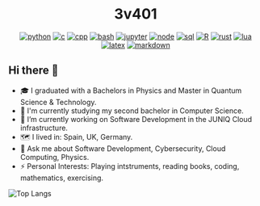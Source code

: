 <div align="center">
  <h1 align="center">3v401</h1>

[![python][python-shield]][python-url]
[![c][c-shield]][c-url]
[![cpp][cpp-shield]][cpp-url]
[![bash][bash-shield]][bash-url]
[![jupyter][jupyter-shield]][jupyter-url]
[![node][node-shield]][node-url]
[![sql][sql-shield]][sql-url]
[![R][R-shield]][R-url]
[![rust][rust-shield]][rust-url]
[![lua][lua-shield]][lua-url]
[![latex][latex-shield]][latex-url]
[![markdown][md-shield]][md-url]

</div>

## Hi there 👋

- 🎓 I graduated with a Bachelors in Physics and Master in Quantum Science & Technology.
- 🌱 I'm currently studying my second bachelor in Computer Science.
- 🔭 I’m currently working on Software Development in the JUNIQ Cloud infrastructure.
- 🗺️ I lived in: Spain, UK, Germany.
- 💬 Ask me about Software Development, Cybersecurity, Cloud Computing, Physics.
- ⚡ Personal Interests: Playing intstruments, reading books, coding, mathematics, exercising.


![Top Langs](https://github-readme-stats.vercel.app/api/top-langs/?username=3v401&layout=pie&hide=jupyter%20notebook,cuda,c%2B%2B)



<!-- OS -->
[linux-shield]: https://img.shields.io/badge/Linux-FCC624?style=flat-square&logo=linux&logoColor=black
[linux-url]: https://www.linux.org/
[debian-shield]: https://img.shields.io/badge/Debian-A81D33?style=flat-square&logo=debian&logoColor=white
[debian-url]: https://www.debian.org/
[android-shield]: https://img.shields.io/badge/Android-3DDC84?style=flat-square&logo=android&logoColor=white
[android-url]: https://www.android.com/
[windows-shield]: https://img.shields.io/badge/Windows-0078D6?style=flat-square&logo=windows&logoColor=white
[windows-url]: https://www.youtube.com/watch?v=zjedLeVGcfE&t=11s
<!-- programming languages -->
[java-shield]: https://img.shields.io/badge/Java-ED8B00?style=flat-square&logo=java&logoColor=white
[java-url]: https://www.java.com
[c-shield]: https://img.shields.io/badge/C-00599C?style=flat-square&logo=c&logoColor=white
[c-url]: http://www.open-std.org/jtc1/sc22/wg14/
[cpp-shield]: https://img.shields.io/badge/c++-%2300599C.svg?style=flat-square&logo=c%2B%2B&logoColor=white
[cpp-url]: http://www.open-std.org/jtc1/sc22/wg14/
[bash-shield]: https://img.shields.io/badge/Bash_Script-353535?style=flat-square&logo=gnu-bash&logoColor=white
[bash-url]: https://www.gnu.org/software/bash/
[javascript-shield]: https://img.shields.io/badge/JavaScript-FFDD00?style=flat-square&logo=javascript&logoColor=black
[javascript-url]: https://www.javascript.com/
[python-shield]: https://img.shields.io/badge/Python-3670A0?style=flat-square&logo=python&logoColor=ffdd54
[python-url]: https://www.python.org/
[go-shield]: https://img.shields.io/badge/Go-00ADD8.svg?style=flat-square&logo=go&logoColor=white
[go-url]: https://go.dev/
[rust-shield]: https://img.shields.io/badge/rust-%23000000.svg?style=flat-square&logo=rust&logoColor=white
[rust-url]: https://www.rust-lang.org/
[R-shield]: https://img.shields.io/badge/r-%23276DC3.svg?style=flat-square&logo=r&logoColor=white
[R-url]: https://www.r-project.org/
[lua-shield]: https://img.shields.io/badge/lua-%232C2D72.svg?style=flat-square&logo=lua&logoColor=white
[lua-url]: https://www.lua.org/
<!-- markdown languages -->
[html-shield]: https://img.shields.io/badge/HTML5-E34F26?style=flat-square&logo=html5&logoColor=white
[html-url]: https://www.html.it/
[latex-shield]: https://img.shields.io/badge/LaTeX-47A141?style=flat-square&logo=LaTeX&logoColor=white
[latex-url]: https://www.latex-project.org/
[css-shield]: https://img.shields.io/badge/CSS3-1572B6?style=flat-square&logo=css3&logoColor=white
[css-url]: https://www.w3schools.com/css/
[md-shield]: https://img.shields.io/badge/Markdown-575757.svg?style=flat-square&logo=markdown&logoColor=white
[md-url]: https://www.markdownguide.org/
[jupyter-shield]: https://img.shields.io/badge/jupyter-%23FA0F00.svg?style=flat-square&logo=markdown&logoColor=white
[jupyter-url]: https://www.markdownguide.org/
<!-- Engine & IDE -->
[neovim-url]: https://neovim.io/
[neovim-shield]: https://img.shields.io/badge/NeoVim-%2357A143.svg?&style=flat-square&logo=neovim&logoColor=white
[vs-shield]: https://img.shields.io/badge/Visual_Studio-5C2D91?style=flat-square&logo=visual%20studio&logoColor=white
[vs-url]: https://visualstudio.microsoft.com/
[sublime-shield]: https://img.shields.io/badge/Sublime_Text-%23575757.svg?&style=flat-square&logo=sublime-text&logoColor=important
[sublime-url]: https://www.sublimetext.com/
<!-- Frameworks & Libraries -->
[flutter-shield]: https://img.shields.io/badge/Flutter-%2302569B.svg?style=flat-square&logo=Flutter&logoColor=white
[flutter-url]: https://flutter.dev/
[yarn-shield]: https://img.shields.io/badge/yarn-%232C8EBB.svg?style=flat-square&logo=yarn&logoColor=white
[yarn-url]: https://img.shields.io/badge/yarn-%232C8EBB.svg?style=flat-square&logo=yarn&logoColor=white

[react-shield]: https://img.shields.io/badge/react-%2320232a.svg?style=flat-square&logo=react&logoColor=%2361DAFB
[react-url]: https://reactjs.org
[rn-shield]: https://img.shields.io/badge/react_native-%2320232a.svg?style=flat-square&logo=react&logoColor=%2361DAFB
[rn-url]: https://www.reactnative.dev
[redux-shield]: https://img.shields.io/badge/redux-%23593d88.svg?style=flat-square&logo=redux&logoColor=white
[redux-url]: https://www.redux.js.org/
[node-shield]: https://img.shields.io/badge/node.js-6DA55F?style=flat-square&logo=next.js&logoColor=white 
[node-url]: https://www.nodejs.org

[flask-shield]: https://img.shields.io/badge/flask-%23000.svg?style=flat-sqaure&logo=flask&logoColor=white
[flask-url]: https://flask.palletsprojects.com
[expo-shield]: https://img.shields.io/badge/expo-1C1E24?style=flat-sqaure&logo=expo&logoColor=#D04A37 
[expo-url]: https://expo.dev
[sql-shield]: https://img.shields.io/badge/SQL-4479A1?style=flat-square&logo=postgresql&logoColor=white
[sql-url]: https://learn.microsoft.com/en-us/sql/?view=sql-server-ver16
[postgresql-shield]: https://img.shields.io/badge/PostgreSQL-336791?style=flat-square&logo=postgresql&logoColor=white
[postgresql-url]: https://www.postgresql.org/

<!-- Others -->
[raspberry-shield]: https://img.shields.io/badge/-RaspberryPi-C51A4A?style=flat-square&logo=Raspberry-Pi
[raspberry-url]: https://www.raspberrypi.org/

